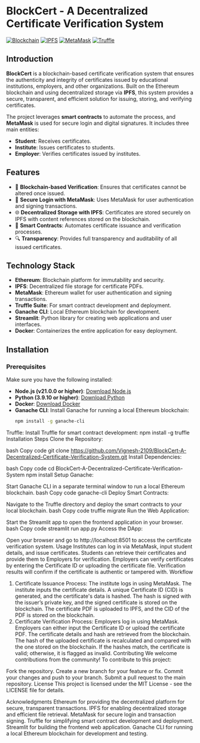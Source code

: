 # BlockCert - A Decentralized Certificate Verification System

[![Blockchain](https://img.shields.io/badge/Blockchain-Ethereum-brightgreen)](https://ethereum.org/)
[![IPFS](https://img.shields.io/badge/Storage-IPFS-blue)](https://ipfs.io/)
[![MetaMask](https://img.shields.io/badge/Wallet-MetaMask-orange)](https://metamask.io/)
[![Truffle](https://img.shields.io/badge/Framework-Truffle-yellowgreen)](https://trufflesuite.com/)

## Introduction

**BlockCert** is a blockchain-based certificate verification system that ensures the authenticity and integrity of certificates issued by educational institutions, employers, and other organizations. Built on the Ethereum blockchain and using decentralized storage via **IPFS**, this system provides a secure, transparent, and efficient solution for issuing, storing, and verifying certificates.

The project leverages **smart contracts** to automate the process, and **MetaMask** is used for secure login and digital signatures. It includes three main entities:
- **Student**: Receives certificates.
- **Institute**: Issues certificates to students.
- **Employer**: Verifies certificates issued by institutes.

## Features

- 🚀 **Blockchain-based Verification**: Ensures that certificates cannot be altered once issued.
- 🔐 **Secure Login with MetaMask**: Uses MetaMask for user authentication and signing transactions.
- 🌐 **Decentralized Storage with IPFS**: Certificates are stored securely on IPFS with content references stored on the blockchain.
- 📜 **Smart Contracts**: Automates certificate issuance and verification processes.
- 🔍 **Transparency**: Provides full transparency and auditability of all issued certificates.

## Technology Stack

- **Ethereum**: Blockchain platform for immutability and security.
- **IPFS**: Decentralized file storage for certificate PDFs.
- **MetaMask**: Ethereum wallet for user authentication and signing transactions.
- **Truffle Suite**: For smart contract development and deployment.
- **Ganache CLI**: Local Ethereum blockchain for development.
- **Streamlit**: Python library for creating web applications and user interfaces.
- **Docker**: Containerizes the entire application for easy deployment.

## Installation

### Prerequisites

Make sure you have the following installed:

- **Node.js (v21.0.0 or higher)**: [Download Node.js](https://nodejs.org/)
- **Python (3.9.10 or higher)**: [Download Python](https://www.python.org/downloads/)
- **Docker**: [Download Docker](https://www.docker.com/get-started)
- **Ganache CLI**: Install Ganache for running a local Ethereum blockchain:
  ```bash
  npm install -g ganache-cli

Truffle: Install Truffle for smart contract development:
npm install -g truffle
Installation Steps
Clone the Repository:

bash
Copy code
git clone https://github.com/Vignesh-2109/BlockCert-A-Decentralized-Certificate-Verification-System.git
Install Dependencies:

bash
Copy code
cd BlockCert-A-Decentralized-Certificate-Verification-System
npm install
Setup Ganache:

Start Ganache CLI in a separate terminal window to run a local Ethereum blockchain.
bash
Copy code
ganache-cli
Deploy Smart Contracts:

Navigate to the Truffle directory and deploy the smart contracts to your local blockchain.
bash
Copy code
truffle migrate
Run the Web Application:

Start the Streamlit app to open the frontend application in your browser.
bash
Copy code
streamlit run app.py
Access the DApp:

Open your browser and go to http://localhost:8501 to access the certificate verification system.
Usage
Institutes can log in via MetaMask, input student details, and issue certificates.
Students can retrieve their certificates and provide them to Employers for verification.
Employers can verify certificates by entering the Certificate ID or uploading the certificate file.
Verification results will confirm if the certificate is authentic or tampered with.
Workflow
1. Certificate Issuance Process:
The institute logs in using MetaMask.
The institute inputs the certificate details.
A unique Certificate ID (CID) is generated, and the certificate's data is hashed.
The hash is signed with the issuer’s private key, and the signed certificate is stored on the blockchain.
The certificate PDF is uploaded to IPFS, and the CID of the PDF is stored on the blockchain.
2. Certificate Verification Process:
Employers log in using MetaMask.
Employers can either input the Certificate ID or upload the certificate PDF.
The certificate details and hash are retrieved from the blockchain.
The hash of the uploaded certificate is recalculated and compared with the one stored on the blockchain.
If the hashes match, the certificate is valid; otherwise, it is flagged as invalid.
Contributing
We welcome contributions from the community! To contribute to this project:

Fork the repository.
Create a new branch for your feature or fix.
Commit your changes and push to your branch.
Submit a pull request to the main repository.
License
This project is licensed under the MIT License - see the LICENSE file for details.

Acknowledgments
Ethereum for providing the decentralized platform for secure, transparent transactions.
IPFS for enabling decentralized storage and efficient file retrieval.
MetaMask for secure login and transaction signing.
Truffle for simplifying smart contract development and deployment.
Streamlit for building the frontend web application.
Ganache CLI for running a local Ethereum blockchain for development and testing.

